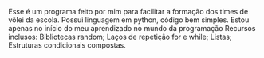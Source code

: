 Esse é um programa feito por mim para facilitar a formação dos times de vôlei da escola.
Possui linguagem em python, código bem simples. Estou apenas no início do meu aprendizado no mundo da programação
Recursos inclusos: Bibliotecas random; Laços de repetição for e while; Listas; Estruturas condicionais compostas.

